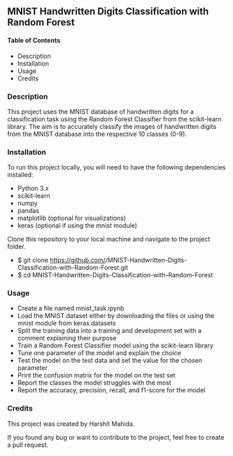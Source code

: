 ## MNIST Handwritten Digits Classification with Random Forest

#### Table of Contents
- Description
- Installation
- Usage
- Credits

### Description
This project uses the MNIST database of handwritten digits for a classification task using the Random Forest Classifier from the scikit-learn library. The aim is to accurately classify the images of handwritten digits from the MNIST database into the respective 10 classes (0-9).

### Installation
To run this project locally, you will need to have the following dependencies installed:

- Python 3.x
- scikit-learn
- numpy
- pandas
- matplotlib (optional for visualizations)
- keras (optional if using the mnist module)

Clone this repository to your local machine and navigate to the project folder.
- $ git clone https://github.com/<your-username>/MNIST-Handwritten-Digits-Classification-with-Random-Forest.git
- $ cd MNIST-Handwritten-Digits-Classification-with-Random-Forest

### Usage
- Create a file named mnist_task.ipynb
- Load the MNIST dataset either by downloading the files or using the mnist module from keras.datasets
- Split the training data into a training and development set with a comment explaining their purpose
- Train a Random Forest Classifier model using the scikit-learn library
- Tune one parameter of the model and explain the choice
- Test the model on the test data and set the value for the chosen parameter
- Print the confusion matrix for the model on the test set
- Report the classes the model struggles with the most
- Report the accuracy, precision, recall, and f1-score for the model
### Credits
This project was created by Harshit Mahida.

If you found any bug or want to contribute to the project, feel free to create a pull request.
